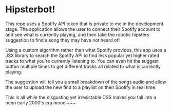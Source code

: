 # Hipsterbot!

This repo uses a Spotify API token that is private to me in the development stage. The application allows the user to connect their Spotify account to and see what is currently playing, and then take the robotic hipsters suggestion to find a song they may have not heard of!

Using a custom algorithm rather than what Spotify provides, this app uses a JSX library to search the Spotify API to find less popular yet higher rated tracks to what you're currently listening to. You can even hit the suggest button multiple times to get different tracks all related to what is currently playing.

The suggestion will tell you a small breakdown of the songs audio and allow the user to upload the new find to a playlist on their Spotify in real time.

This is all while the disgusting yet irresistable CSS makes you fall into a neon early 2000's era mood ~~~
